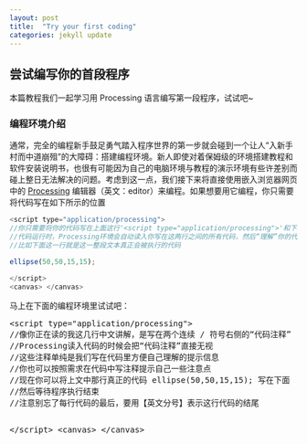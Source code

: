 ```yaml
---
layout: post
title:  "Try your first coding"
categories: jekyll update
---
```

## 尝试编写你的首段程序

本篇教程我们一起学习用 Processing 语言编写第一段程序，试试吧~

### 编程环境介绍

通常，完全的编程新手鼓足勇气踏入程序世界的第一步就会碰到一个让人“入新手村而中道崩殂”的大障碍：搭建编程环境。新人即使对着保姆级的环境搭建教程和软件安装说明书，也很有可能因为自己的电脑环境与教程的演示环境有些许差别而碰上整日无法解决的问题。考虑到这一点，我们接下来将直接使用嵌入浏览器网页中的 [Processing] 编辑器（英文：editor）来编程。如果想要用它编程，你只需要将代码写在如下所示的位置

```javascript
<script type="application/processing">
//你只需要将你的代码写在上面这行'<script type="application/processing">'和下面的'</script>'之间
//代码运行时，Processing环境会自动读入你写在这两行之间的所有代码，然后“理解”你的代码并执行
//比如下面这一行就是这一整段文本真正会被执行的代码

ellipse(50,50,15,15);

</script>
<canvas> </canvas>
```

马上在下面的编程环境里试试吧：

<div class="codepen" data-height="342.6666564941406" data-default-tab="html,result" data-slug-hash="bGmjEwE" data-editable="true" data-user="dreanlin"  data-prefill='{"title":"TryYourFirstCoding","tags":[],"scripts":["https://cdnjs.cloudflare.com/ajax/libs/processing.js/1.6.0/processing.min.js"],"stylesheets":[]}'>
  <pre data-lang="html">&lt;script type="application/processing">
//像你正在读的我这几行中文讲解，是写在两个连续 / 符号右侧的“代码注释”
//Processing读入代码的时候会把“代码注释”直接无视
//这些注释单纯是我们写在代码里方便自己理解的提示信息
//你也可以按照需求在代码中写注释提示自己一些注意点
//现在你可以将上文中那行真正的代码 ellipse(50,50,15,15); 写在下面
//然后等待程序执行结束
//注意别忘了每行代码的最后，要用【英文分号】表示这行代码的结尾

&lt;/script>
&lt;canvas> &lt;/canvas></pre></div>
<script async src="https://cpwebassets.codepen.io/assets/embed/ei.js"></script>



[什么是编程]:https://dreanlin.github.io/HeadFirst-APCSA/jekyll/update/2023/05/14/whats-programming.html
[Processing]:https://baike.baidu.com/item/Processing/378062